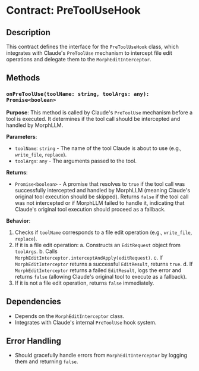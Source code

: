 # Contract: PreToolUseHook

## Description
This contract defines the interface for the `PreToolUseHook` class, which integrates with Claude's `PreToolUse` mechanism to intercept file edit operations and delegate them to the `MorphEditInterceptor`.

## Methods

### `onPreToolUse(toolName: string, toolArgs: any): Promise<boolean>`

**Purpose**: This method is called by Claude's `PreToolUse` mechanism before a tool is executed. It determines if the tool call should be intercepted and handled by MorphLLM.

**Parameters**:
- `toolName`: `string` - The name of the tool Claude is about to use (e.g., `write_file`, `replace`).
- `toolArgs`: `any` - The arguments passed to the tool.

**Returns**:
- `Promise<boolean>` - A promise that resolves to `true` if the tool call was successfully intercepted and handled by MorphLLM (meaning Claude's original tool execution should be skipped). Returns `false` if the tool call was not intercepted or if MorphLLM failed to handle it, indicating that Claude's original tool execution should proceed as a fallback.

**Behavior**:
1. Checks if `toolName` corresponds to a file edit operation (e.g., `write_file`, `replace`).
2. If it is a file edit operation:
   a. Constructs an `EditRequest` object from `toolArgs`.
   b. Calls `MorphEditInterceptor.interceptAndApply(editRequest)`.
   c. If `MorphEditInterceptor` returns a successful `EditResult`, returns `true`.
   d. If `MorphEditInterceptor` returns a failed `EditResult`, logs the error and returns `false` (allowing Claude's original tool to execute as a fallback).
3. If it is not a file edit operation, returns `false` immediately.

## Dependencies
- Depends on the `MorphEditInterceptor` class.
- Integrates with Claude's internal `PreToolUse` hook system.

## Error Handling
- Should gracefully handle errors from `MorphEditInterceptor` by logging them and returning `false`.
